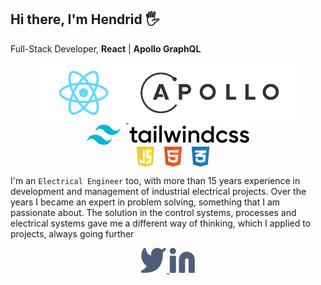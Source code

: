 <div class= "heading">
    <h2>Hi there, I'm Hendrid 🖐</h2>
    <p>Full-Stack Developer, <strong>React</strong> | <strong>Apollo GraphQL</strong></p>
    <div align="center" justify="center">
        <a href="https://reactjs.org/">
            <img src="./logo.svg" style="height: 6rem"/>
        </a>
            <a href="https://www.apollographql.com/">
        <img src="./apollo-graphql-1.svg" style="height: 6rem"/>
        <a href="https://tailwindcss.com/">
            <img src="./tailwind-css-wordmark.svg" style="height: 2rem"/>
        </a>
    </div>
        <div style="display:flex; justify-content: center; align-items: center">
        <img src="./javascript-1.svg" style="height: 2rem; margin-left: 1rem"/>
        <img src="./html-1.svg" style="height: 2rem; margin-left: 1rem"/>
        <img src="./css-3.svg" style="height: 2rem; margin-left: 1rem"/>
    </div>
</div>

I'm an `Electrical Engineer` too, with more than 15 years experience in development and management of
industrial electrical projects. Over the years I became an expert in problem solving, something that I am
passionate about. The solution in the control systems, processes and electrical systems gave me a different
way of thinking, which I applied to projects, always going further

<div style="text-align: center; margin-top: 2rem,">
    <a href="https://twitter.com/hendridg">
    <img src="./twitter.svg"/>
    </a>
    <a href="https://www.linkedin.com/in/hendrid-gonzalez-09779767">
    <img src="./Linkedin.svg"/>
    </a>
</div>

